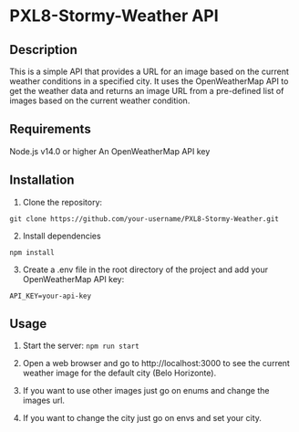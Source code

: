 # PXL8-Stormy-Weather API

## Description

This is a simple API that provides a URL for an image based on the current weather conditions in a specified city. It uses the OpenWeatherMap API to get the weather data and returns an image URL from a pre-defined list of images based on the current weather condition.

## Requirements

Node.js v14.0 or higher
An OpenWeatherMap API key

## Installation

1. Clone the repository:

`git clone https://github.com/your-username/PXL8-Stormy-Weather.git`

2. Install dependencies

`npm install`

3. Create a .env file in the root directory of the project and add your OpenWeatherMap API key:

```
API_KEY=your-api-key
```

## Usage

1. Start the server: `npm run start`

2. Open a web browser and go to http://localhost:3000 to see the current weather image for the default city (Belo Horizonte).

3. If you want to use other images just go on enums and change the images url.

4. If you want to change the city just go on envs and set your city.
